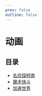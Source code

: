 ```yaml
---
prev: false
outline: false
---
```


# 动画

## 目录

- [名侦探柯南](detective-conan.md)
- [魔术快斗](magic-kaito.md)
- [加速世界](accel-world.md)
